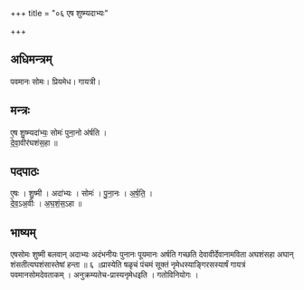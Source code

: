 +++
title = "०६ एष शुष्म्यदाभ्यः"

+++
## अधिमन्त्रम्
पवमानः सोमः। प्रियमेध। गायत्री।

## मन्त्रः
ए॒ष शु॒ष्म्यदा॑भ्यः॒ सोमः॑ पुना॒नो अ॑र्षति ।  
दे॒वा॒वीर॑घशंस॒हा ॥

## पदपाठः
ए॒षः । शु॒ष्मी । अदा॑भ्यः । सोमः॑ । पु॒ना॒नः । अ॒र्ष॒ति॒ ।  
दे॒व॒ऽअ॒वीः । अ॒घ॒शं॒स॒ऽहा ॥

## भाष्यम्
एषसोमः शुष्मी बलवान् अदाभ्यः अदंभनीयः पुनानः पूयमानः अर्षति गच्छति देवावीर्देवानामविता अघशंसहा अघान् शंसतीत्यघशंसास्तेषां हन्ता ॥ ६ ॥प्रास्येति षळृचं पंचमं सूक्तं नृमेधस्याङ्गिरसस्यार्षं गायत्रं पवमानसोमदेवताकम् । अनुक्रम्यतेच-प्रास्यनृमेधइति । गतोविनियोगः ।